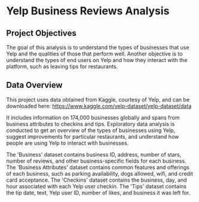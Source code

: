 # Yelp Business Reviews Analysis

## Project Objectives
The goal of this analysis is to understand the types of businesses that use Yelp and the qualities of those that perform well.  Another objective is to understand the types of end users on Yelp and how they interact with the platform, such as leaving tips for restaurants.

## Data Overview
This project uses data obtained from Kaggle, courtesy of Yelp, and can be downloaded here:
https://www.kaggle.com/yelp-dataset/yelp-dataset/data

It includes information on 174,000 businesses globally and spans from business attributes to checkins and tips.  Exploratory data analysis is conducted to get an overview of the types of businesses using Yelp, suggest improvements for particular restaurants, and understand how people are using Yelp to interact with businesses.

The 'Business' dataset contains business ID, address, number of stars, number of reviews, and other business-specific fields for each business.
The 'Business Attributes' dataset contains common features and offerings of each business, such as parking availability, dogs allowed, wifi, and credit card acceptance.
The 'Checkins' dataset contains the business, day, and hour associated with each Yelp user checkin.
The 'Tips' dataset contains the tip date, text, Yelp user ID, number of likes, and business it was left for.
